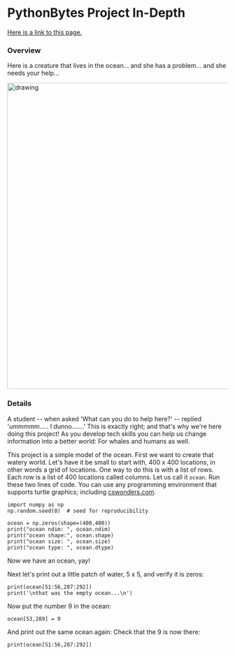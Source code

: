 # PythonBytes Project In-Depth


[Here is a link to this page.](https://github.com/robfatland/pythonbytes/tree/master/projects/idunno#pythonbytes-project-in-depth)


### Overview


Here is a creature that lives in the ocean... and she has a problem... and she needs your help...


<img src="https://github.com/robfatland/pythonbytes/blob/master/projects/whales/humpback.png" alt="drawing" width="700"/>


### Details

A student -- when asked 'What can you do to help here?' -- replied 'ummmmm..... I dunno.......' This is exactly
right; and that's why we're here doing this project! As you develop tech skills you can help us change information
into a better world: For whales and humans as well. 


This project is a simple model of the ocean. First we want to create that watery world. Let's have it be small to
start with, 400 x 400 locations, in other words a grid of locations. One way to do this is with a list of rows. Each 
row is a list of 400 locations called columns. Let us call it ```ocean```. Run these two lines of code. You can
use any programming environment that supports turtle graphics; including [cswonders.com](http://cswonders.com). 


```
import numpy as np
np.random.seed(0)  # seed for reproducibility

ocean = np.zeros(shape=(400,400))
print("ocean ndim: ", ocean.ndim)
print("ocean shape:", ocean.shape)
print("ocean size: ", ocean.size)
print("ocean type: ", ocean.dtype)
```

Now we have an ocean, yay! 


Next let's print out a little patch of water, 5 x 5, and verify it is zeros: 


```
print(ocean[51:56,287:292])
print('\nthat was the empty ocean...\n')
```

Now put the number 9 in the ocean: 

```
ocean[53,289] = 9
```

And print out the same ocean again: Check that the 9 is now there: 

```
print(ocean[51:56,287:292])
```


